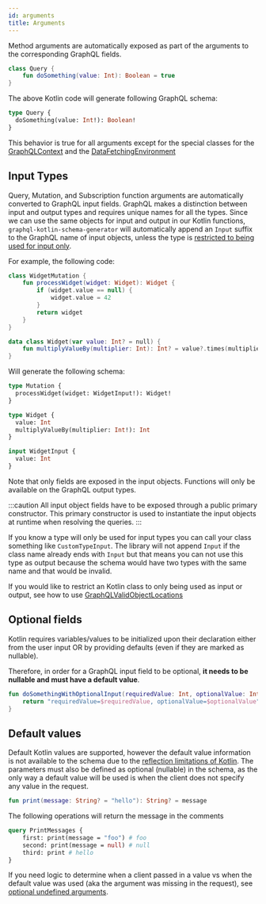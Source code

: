 ```yaml
---
id: arguments
title: Arguments
---
```

Method arguments are automatically exposed as part of the arguments to the corresponding GraphQL fields.

```kotlin
class Query {
    fun doSomething(value: Int): Boolean = true
}
```

The above Kotlin code will generate following GraphQL schema:

```graphql
type Query {
  doSomething(value: Int!): Boolean!
}
```

This behavior is true for all arguments except for the special classes for the [GraphQLContext](../execution/contextual-data) and the [DataFetchingEnvironment](../execution/data-fetching-environment)

## Input Types

Query, Mutation, and Subscription function arguments are automatically converted to GraphQL input fields. GraphQL makes a
distinction between input and output types and requires unique names for all the types. Since we can use the same
objects for input and output in our Kotlin functions, `graphql-kotlin-schema-generator` will automatically append
an `Input` suffix to the GraphQL name of input objects, unless the type is [restricted to being used for
input only](../customizing-schemas/restricting-input-output.md).

For example, the following code:

```kotlin
class WidgetMutation {
    fun processWidget(widget: Widget): Widget {
        if (widget.value == null) {
            widget.value = 42
        }
        return widget
    }
}

data class Widget(var value: Int? = null) {
    fun multiplyValueBy(multiplier: Int): Int? = value?.times(multiplier)
}
```

Will generate the following schema:

```graphql
type Mutation {
  processWidget(widget: WidgetInput!): Widget!
}

type Widget {
  value: Int
  multiplyValueBy(multiplier: Int!): Int
}

input WidgetInput {
  value: Int
}
```

Note that only fields are exposed in the input objects. Functions will only be available on the GraphQL output types.

:::caution
All input object fields have to be exposed through a public primary constructor. This primary constructor is used to instantiate
the input objects at runtime when resolving the queries.
:::

If you know a type will only be used for input types you can call your class something like `CustomTypeInput`. The library will not
append `Input` if the class name already ends with `Input` but that means you can not use this type as output because
the schema would have two types with the same name and that would be invalid.

If you would like to restrict an Kotlin class to only being used as input or output, see how to use [GraphQLValidObjectLocations](../customizing-schemas/restricting-input-output.md)

## Optional fields

Kotlin requires variables/values to be initialized upon their declaration either from the user input OR by providing
defaults (even if they are marked as nullable).

Therefore, in order for a GraphQL input field to be optional, **it needs to be nullable and must have a default value**.

```kotlin
fun doSomethingWithOptionalInput(requiredValue: Int, optionalValue: Int? = null): String {
    return "requiredValue=$requiredValue, optionalValue=$optionalValue"
}
```

## Default values

Default Kotlin values are supported, however the default value information is not available to the schema due to the [reflection limitations of Kotlin](https://github.com/ExpediaGroup/graphql-kotlin/issues/53).
The parameters must also be defined as optional (nullable) in the schema, as the only way a default value will be used is when the client does not specify any value in the request.

```kotlin
fun print(message: String? = "hello"): String? = message
```

The following operations will return the message in the comments

```graphql
query PrintMessages {
    first: print(message = "foo") # foo
    second: print(message = null) # null
    third: print # hello
}
```

If you need logic to determine when a client passed in a value vs when the default value was used (aka the argument was missing in the request), see [optional undefined arguments](../execution/optional-undefined-arguments.md).
